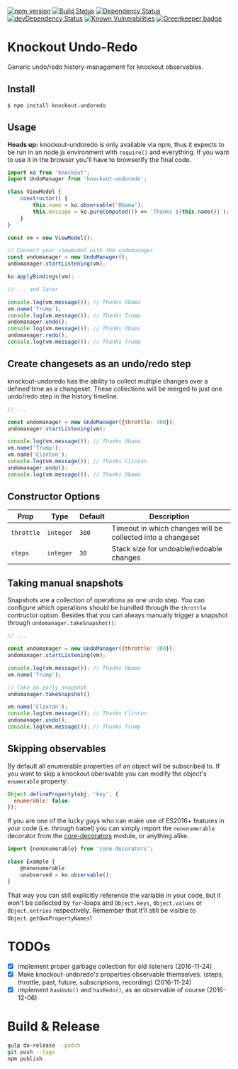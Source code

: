 [![npm version](https://badge.fury.io/js/knockout-undoredo.svg)](http://badge.fury.io/js/knockout-undoredo)
[![Build Status](https://travis-ci.org/krnlde/knockout-undoredo.svg?branch=master)](https://travis-ci.org/krnlde/knockout-undoredo)
[![Dependency Status](https://david-dm.org/krnlde/knockout-undoredo.svg)](https://david-dm.org/krnlde/knockout-undoredo)
[![devDependency Status](https://david-dm.org/krnlde/knockout-undoredo/dev-status.svg)](https://david-dm.org/krnlde/knockout-undoredo#info=devDependencies)
[![Known Vulnerabilities](https://snyk.io/test/github/krnlde/knockout-undoredo/badge.svg)](https://snyk.io/test/github/krnlde/knockout-undoredo)
[![Greenkeeper badge](https://badges.greenkeeper.io/krnlde/knockout-undoredo.svg)](https://greenkeeper.io/)

# Knockout Undo-Redo

Generic undo/redo history-management for knockout observables.


## Install

`$ npm install knockout-undoredo`


## Usage

**Heads up:** knockout-undoredo is only available via npm, thus it expects to be run in an node.js environment with `require()` and everything. If you want to use it in the browser you'll have to browserify the final code.

```js
import ko from 'knockout';
import UndoManager from 'knockout-undoredo';

class ViewModel {
    constructor() {
        this.name = ko.observable('Obama');
        this.message = ko.pureComputed(() => `Thanks ${this.name()}`);
    }
}

const vm = new ViewModel();

// Connect your viewmodel with the undomanager
const undomanager = new UndoManager();
undomanager.startListening(vm);

ko.applyBindings(vm);

// ... and later

console.log(vm.message()); // Thanks Obama
vm.name('Trump');
console.log(vm.message()); // Thanks Trump
undomanager.undo();
console.log(vm.message()); // Thanks Obama
undomanager.redo();
console.log(vm.message()); // Thanks Trump
```

## Create changesets as an undo/redo step

knockout-undoredo has the ability to collect multiple changes over a defined time as a changeset. These collections will be merged to just one undo/redo step in the history timeline.

```js
// ...

const undomanager = new UndoManager({throttle: 300});
undomanager.startListening(vm);

console.log(vm.message()); // Thanks Obama
vm.name('Trump');
vm.name('Clinton');
console.log(vm.message()); // Thanks Clinton
undomanager.undo();
console.log(vm.message()); // Thanks Obama
```


## Constructor Options

| Prop       | Type                 | Default | Description |
| ---------- | -------------------- | ------- |------------ |
| `throttle` | <code>integer</code> | `300`   | Timeout in which changes will be collected into a changeset |
| `steps`    | <code>integer</code> | `30`    | Stack size for undoable/redoable changes |

## Taking manual snapshots

Snapshots are a collection of operations as one undo step. You can configure which operations should be bundled through the `throttle` contructor option. Besides that you can always manually trigger a snapshot through `undomanager.takeSnapshot()`:

```js
// ...

const undomanager = new UndoManager({throttle: 300});
undomanager.startListening(vm);

console.log(vm.message()); // Thanks Obama
vm.name('Trump');

// Take an early snapshot
undomanager.takeSnapshot()

vm.name('Clinton');
console.log(vm.message()); // Thanks Clinton
undomanager.undo();
console.log(vm.message()); // Thanks Trump
```

## Skipping observables

By default all enumerable properties of an object will be subscribed to. If you want to skip a knockout obersvable you can modify the object's `enumerable` property:

```javascript
Object.defineProperty(obj, 'key', {
  enumerable: false,
});
```

If you are one of the lucky guys who can make use of ES2016+ features in your code (i.e. through babel) you can simply import the `nonenumerable` decorator from the [core-decorators](jayphelps/core-decorators.js) module, or anything alike.

```javascript
import {nonenumerable} from 'core-decorators';

class Example {
    @nonenumerable
    unobserved = ko.observable();
}
```

That way you can still explicitly reference the variable in your code, but it won't be collected by `for`-loops and `Object.keys`, `Object.values` or `Object.entries` respectively. Remember that it'll still be visible to `Object.getOwnPropertyNames`!


# TODOs
* [x] Implement proper garbage collection for old listeners (2016-11-24)
* [x] Make knockout-undoredo's properties observable themselves. (steps, throttle, past, future, subscriptions, recording) (2016-11-24)
* [x] implement `hasUndo()` and `hasRedo()`, as an observable of course (2016-12-06)

# Build & Release

```sh
gulp do-release --patch
git push --tags
npm publish
```
